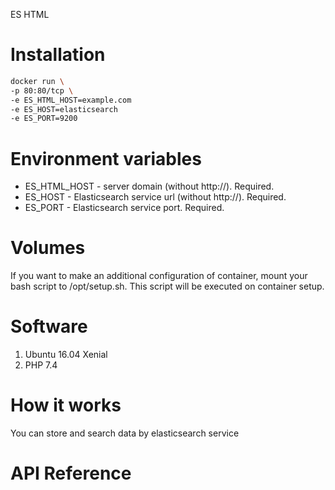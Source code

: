 ES HTML

Installation
============

```bash
docker run \
-p 80:80/tcp \
-e ES_HTML_HOST=example.com
-e ES_HOST=elasticsearch
-e ES_PORT=9200
```

Environment variables
=====================

- ES_HTML_HOST - server domain (without http://). Required.
- ES_HOST - Elasticsearch service url (without http://). Required.
- ES_PORT - Elasticsearch service port. Required.

Volumes
=======

If you want to make an additional configuration of container, mount your bash script to /opt/setup.sh. This script will be executed on container setup.

Software
========

1. Ubuntu 16.04 Xenial
2. PHP 7.4

How it works
============

You can store and search data by elasticsearch service

API Reference
=============